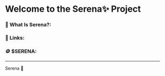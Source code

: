# Welcome to the Serena✨ Project

### 🎀 What Is Serena?:


### 🔗 Links:

### 🪙 $SERENA:

---
Serena 💖
